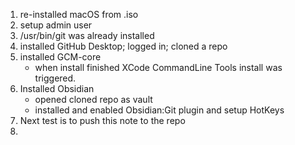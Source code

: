 1. re-installed macOS from .iso
2. setup admin user
3. /usr/bin/git was already installed
4. installed GitHub Desktop; logged in; cloned a repo
5. installed GCM-core
	- when install finished XCode CommandLine Tools install was triggered.
6. Installed Obsidian
	- opened cloned repo as vault
	- installed and enabled Obsidian:Git plugin and setup HotKeys
7. Next test is to push this note to the repo
8. 